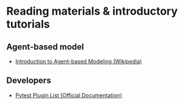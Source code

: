 # Reading materials & introductory tutorials

## Agent-based model

- [Introduction to Agent-based Modeling (Wikipedia)](https://en.wikipedia.org/wiki/Agent-based_model)


## Developers

- [Pytest Plugin List (Official Documentation)](https://docs.pytest.org/en/stable/reference/plugin_list.html)
